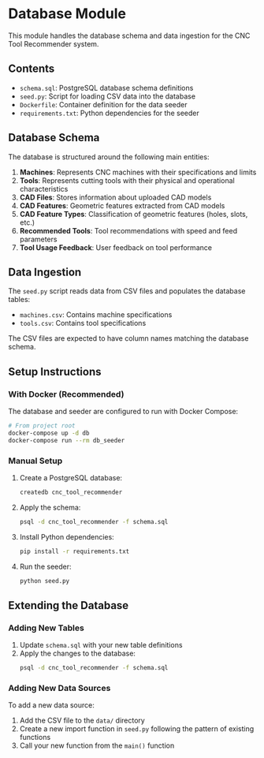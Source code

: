 # Database Module

This module handles the database schema and data ingestion for the CNC Tool Recommender system.

## Contents

- `schema.sql`: PostgreSQL database schema definitions
- `seed.py`: Script for loading CSV data into the database
- `Dockerfile`: Container definition for the data seeder
- `requirements.txt`: Python dependencies for the seeder

## Database Schema

The database is structured around the following main entities:

1. **Machines**: Represents CNC machines with their specifications and limits
2. **Tools**: Represents cutting tools with their physical and operational characteristics
3. **CAD Files**: Stores information about uploaded CAD models
4. **CAD Features**: Geometric features extracted from CAD models
5. **CAD Feature Types**: Classification of geometric features (holes, slots, etc.)
6. **Recommended Tools**: Tool recommendations with speed and feed parameters
7. **Tool Usage Feedback**: User feedback on tool performance

## Data Ingestion

The `seed.py` script reads data from CSV files and populates the database tables:

- `machines.csv`: Contains machine specifications
- `tools.csv`: Contains tool specifications

The CSV files are expected to have column names matching the database schema.

## Setup Instructions

### With Docker (Recommended)

The database and seeder are configured to run with Docker Compose:

```bash
# From project root
docker-compose up -d db
docker-compose run --rm db_seeder
```

### Manual Setup

1. Create a PostgreSQL database:
   ```bash
   createdb cnc_tool_recommender
   ```

2. Apply the schema:
   ```bash
   psql -d cnc_tool_recommender -f schema.sql
   ```

3. Install Python dependencies:
   ```bash
   pip install -r requirements.txt
   ```

4. Run the seeder:
   ```bash
   python seed.py
   ```

## Extending the Database

### Adding New Tables

1. Update `schema.sql` with your new table definitions
2. Apply the changes to the database:
   ```bash
   psql -d cnc_tool_recommender -f schema.sql
   ```

### Adding New Data Sources

To add a new data source:

1. Add the CSV file to the `data/` directory
2. Create a new import function in `seed.py` following the pattern of existing functions
3. Call your new function from the `main()` function 